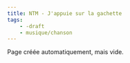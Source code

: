 ```yaml
---
title: NTM - J'appuie sur la gachette
tags:
    - -draft
    - musique/chanson
---
```


Page créée automatiquement, mais vide.
